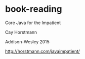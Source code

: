 # book-reading


Core Java for the Impatient

Cay Horstmann

Addison-Wesley 2015


http://horstmann.com/javaimpatient/

